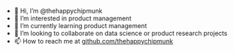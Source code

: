 - 👋 Hi, I’m @thehappychipmunk
- 👀 I’m interested in product management
- 🌱 I’m currently learning product management
- 💞️ I’m looking to collaborate on data science or product research projects
- 📫 How to reach me at [github.com/thehappychipmunk](https://github.com/thehappychipmunk)

<!---
thehappychipmunk/thehappychipmunk is a ✨ special ✨ repository because its `README.md` (this file) appears on your GitHub profile.
You can click the Preview link to take a look at your changes.
--->
